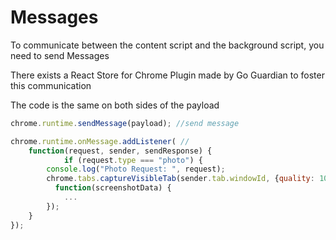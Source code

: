 # Messages

To communicate between the content script and the background script, you need to send Messages

There exists a React Store for Chrome Plugin made by Go Guardian to foster this communication

The code is the same on both sides of the payload

```javascript
chrome.runtime.sendMessage(payload); //send message

chrome.runtime.onMessage.addListener( // 
    function(request, sender, sendResponse) {
            if (request.type === "photo") {
        console.log("Photo Request: ", request);
        chrome.tabs.captureVisibleTab(sender.tab.windowId, {quality: 10},
          function(screenshotData) {
          	...
        });
    }
});
```





